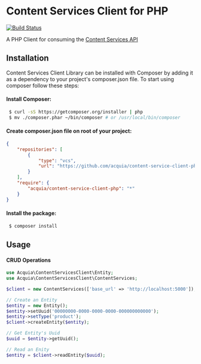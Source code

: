 # Content Services Client for PHP

[![Build Status](https://magnum.travis-ci.com/acquia/content-service-client-php.svg?token=tQVH72tCyUzVKvoJJqMz)](https://magnum.travis-ci.com/acquia/content-service-client-php)

A PHP Client for consuming the [Content Services API](https://github.com/acquia/content-service-api)

## Installation

Content Services Client Library can be installed with Composer by adding it as a dependency to your project's composer.json file. To start using composer follow these steps:

#### Install Composer:

```sh
 $ curl -sS https://getcomposer.org/installer | php
 $ mv ./composer.phar ~/bin/composer # or /usr/local/bin/composer
```

#### Create composer.json file on root of your project:

```json
{
    "repositories": [
        {
            "type": "vcs",
            "url": "https://github.com/acquia/content-service-client-php"
        }
    ],
    "require": {
        "acquia/content-service-client-php": "*"
    }
}
```

#### Install the package:
```sh
 $ composer install
```

## Usage

#### CRUD Operations

```php
use Acquia\ContentServicesClient\Entity;
use Acquia\ContentServicesClient\ContentServices;

$client = new ContentServices(['base_url' => 'http://localhost:5000']);

// Create an Entity
$entity = new Entity();
$entity->setUuid('00000000-0000-0000-0000-000000000000');
$entity->setType('product');
$client->createEntity($entity);

// Get Entity's Uuid
$uuid = $entity->getUuid();

// Read an Enity
$entity = $client->readEntity($uuid);
```
